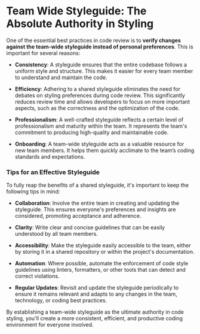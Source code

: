 # Team Wide Styleguide: The Absolute Authority in Styling

One of the essential best practices in code review is to **verify changes against the team-wide styleguide instead of personal preferences**. This is important for several reasons:

- **Consistency**: A styleguide ensures that the entire codebase follows a uniform style and structure. This makes it easier for every team member to understand and maintain the code.

- **Efficiency**: Adhering to a shared styleguide eliminates the need for debates on styling preferences during code review. This significantly reduces review time and allows developers to focus on more important aspects, such as the correctness and the optimization of the code.

- **Professionalism**: A well-crafted styleguide reflects a certain level of professionalism and maturity within the team. It represents the team's commitment to producing high-quality and maintainable code.

- **Onboarding**: A team-wide styleguide acts as a valuable resource for new team members. It helps them quickly acclimate to the team’s coding standards and expectations.

### Tips for an Effective Styleguide

To fully reap the benefits of a shared styleguide, it's important to keep the following tips in mind:

- **Collaboration**: Involve the entire team in creating and updating the styleguide. This ensures everyone's preferences and insights are considered, promoting acceptance and adherence.

- **Clarity**: Write clear and concise guidelines that can be easily understood by all team members.

- **Accessibility**: Make the styleguide easily accessible to the team, either by storing it in a shared repository or within the project's documentation.

- **Automation**: Where possible, automate the enforcement of code style guidelines using linters, formatters, or other tools that can detect and correct violations.

- **Regular Updates**: Revisit and update the styleguide periodically to ensure it remains relevant and adapts to any changes in the team, technology, or coding best practices.

By establishing a team-wide styleguide as the ultimate authority in code styling, you'll create a more consistent, efficient, and productive coding environment for everyone involved.